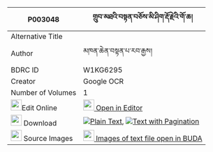|P003048|གྲུབ་མཐའི་བསྟན་བཅོས་མི་ཤིག་རྡོ་རྗེའི་གོ་ཆ། 
| --- | --- 
|Alternative Title |
|Author| མཁན་ཆེན་བསྟན་པ་རབ་རྒྱས།
|BDRC ID | W1KG6295
|Creator | Google OCR
|Number of Volumes| 1
|<img width="25" src="https://img.icons8.com/color/25/000000/edit-property.png">Edit Online| [<img width="25" src="https://avatars.githubusercontent.com/u/45091458?s=200&v=4"> Open in Editor](http://editor.openpecha.org/P003048)
|<img width="25" src="https://img.icons8.com/fluent/48/000000/download-2.png"/>  Download | [![](https://img.icons8.com/color/20/000000/txt.png)Plain Text](https://github.com/Openpecha/P003048/releases/download/v1/drubta_i_tencho_mi_shik_dorje__plain_P003048.zip), [![](https://img.icons8.com/color/20/000000/txt.png)Text with Pagination](https://github.com/Openpecha/P003048/releases/download/v1/drubta_i_tencho_mi_shik_dorje__pages_P003048.zip)
|<img width="25" src="https://img.icons8.com/plasticine/100/000000/pictures-folder.png"/>  Source Images | [<img width="25" src="https://library.bdrc.io/icons/BUDA-small.svg"> Images of text file open in BUDA](https://library.bdrc.io/show/bdr:W1KG6295)